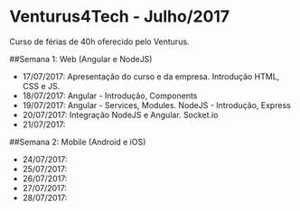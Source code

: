 # Venturus4Tech - Julho/2017
Curso de férias de 40h oferecido pelo Venturus.

##Semana 1: Web (Angular e NodeJS)
* 17/07/2017: Apresentação do curso e da empresa. Introdução HTML, CSS e JS.
* 18/07/2017: Angular - Introdução, Components
* 19/07/2017: Angular - Services, Modules. NodeJS - Introdução, Express
* 20/07/2017: Integração NodeJS e Angular. Socket.io
* 21/07/2017:

##Semana 2: Mobile (Android e iOS)
* 24/07/2017:
* 25/07/2017:
* 26/07/2017:
* 27/07/2017:
* 28/07/2017: